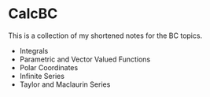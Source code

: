 # CalcBC
This is a collection of my shortened notes for the BC topics.
* Integrals
* Parametric and Vector Valued Functions
* Polar Coordinates
* Infinite Series
* Taylor and Maclaurin Series
